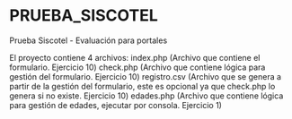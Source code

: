# PRUEBA_SISCOTEL
Prueba Siscotel - Evaluación para portales

El proyecto contiene 4 archivos:
index.php (Archivo que contiene el formulario. Ejercicio 10)
check.php (Archivo que contiene lógica para gestión del formulario. Ejercicio 10)
registro.csv (Archivo que se genera a partir de la gestión del formulario, este es opcional ya que check.php lo genera si no existe. Ejercicio 10)
edades.php (Archivo que contiene lógica para gestión de edades, ejecutar por consola. Ejercicio 1)
